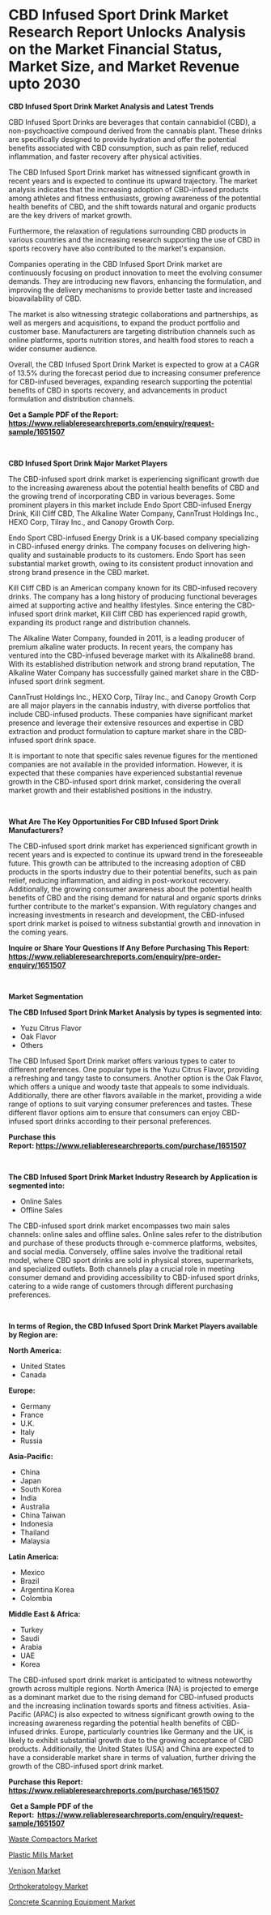 <p><h1>CBD Infused Sport Drink Market Research Report Unlocks Analysis on the Market Financial Status, Market Size, and Market Revenue upto 2030</h1></p><p><strong>CBD Infused Sport Drink Market Analysis and Latest Trends</strong></p>
<p><p>CBD Infused Sport Drinks are beverages that contain cannabidiol (CBD), a non-psychoactive compound derived from the cannabis plant. These drinks are specifically designed to provide hydration and offer the potential benefits associated with CBD consumption, such as pain relief, reduced inflammation, and faster recovery after physical activities.</p><p>The CBD Infused Sport Drink market has witnessed significant growth in recent years and is expected to continue its upward trajectory. The market analysis indicates that the increasing adoption of CBD-infused products among athletes and fitness enthusiasts, growing awareness of the potential health benefits of CBD, and the shift towards natural and organic products are the key drivers of market growth.</p><p>Furthermore, the relaxation of regulations surrounding CBD products in various countries and the increasing research supporting the use of CBD in sports recovery have also contributed to the market's expansion.</p><p>Companies operating in the CBD Infused Sport Drink market are continuously focusing on product innovation to meet the evolving consumer demands. They are introducing new flavors, enhancing the formulation, and improving the delivery mechanisms to provide better taste and increased bioavailability of CBD.</p><p>The market is also witnessing strategic collaborations and partnerships, as well as mergers and acquisitions, to expand the product portfolio and customer base. Manufacturers are targeting distribution channels such as online platforms, sports nutrition stores, and health food stores to reach a wider consumer audience.</p><p>Overall, the CBD Infused Sport Drink Market is expected to grow at a CAGR of 13.5% during the forecast period due to increasing consumer preference for CBD-infused beverages, expanding research supporting the potential benefits of CBD in sports recovery, and advancements in product formulation and distribution channels.</p></p>
<p><strong>Get a Sample PDF of the Report:&nbsp; <a href="https://www.reliableresearchreports.com/enquiry/request-sample/1651507">https://www.reliableresearchreports.com/enquiry/request-sample/1651507</a></strong></p>
<p>&nbsp;</p>
<p><strong>CBD Infused Sport Drink Major Market Players</strong></p>
<p><p>The CBD-infused sport drink market is experiencing significant growth due to the increasing awareness about the potential health benefits of CBD and the growing trend of incorporating CBD in various beverages. Some prominent players in this market include Endo Sport CBD-infused Energy Drink, Kill Cliff CBD, The Alkaline Water Company, CannTrust Holdings Inc., HEXO Corp, Tilray Inc., and Canopy Growth Corp.</p><p>Endo Sport CBD-infused Energy Drink is a UK-based company specializing in CBD-infused energy drinks. The company focuses on delivering high-quality and sustainable products to its customers. Endo Sport has seen substantial market growth, owing to its consistent product innovation and strong brand presence in the CBD market.</p><p>Kill Cliff CBD is an American company known for its CBD-infused recovery drinks. The company has a long history of producing functional beverages aimed at supporting active and healthy lifestyles. Since entering the CBD-infused sport drink market, Kill Cliff CBD has experienced rapid growth, expanding its product range and distribution channels.</p><p>The Alkaline Water Company, founded in 2011, is a leading producer of premium alkaline water products. In recent years, the company has ventured into the CBD-infused beverage market with its Alkaline88 brand. With its established distribution network and strong brand reputation, The Alkaline Water Company has successfully gained market share in the CBD-infused sport drink segment.</p><p>CannTrust Holdings Inc., HEXO Corp, Tilray Inc., and Canopy Growth Corp are all major players in the cannabis industry, with diverse portfolios that include CBD-infused products. These companies have significant market presence and leverage their extensive resources and expertise in CBD extraction and product formulation to capture market share in the CBD-infused sport drink space.</p><p>It is important to note that specific sales revenue figures for the mentioned companies are not available in the provided information. However, it is expected that these companies have experienced substantial revenue growth in the CBD-infused sport drink market, considering the overall market growth and their established positions in the industry.</p></p>
<p>&nbsp;</p>
<p><strong>What Are The Key Opportunities For CBD Infused Sport Drink Manufacturers?</strong></p>
<p><p>The CBD-infused sport drink market has experienced significant growth in recent years and is expected to continue its upward trend in the foreseeable future. This growth can be attributed to the increasing adoption of CBD products in the sports industry due to their potential benefits, such as pain relief, reducing inflammation, and aiding in post-workout recovery. Additionally, the growing consumer awareness about the potential health benefits of CBD and the rising demand for natural and organic sports drinks further contribute to the market's expansion. With regulatory changes and increasing investments in research and development, the CBD-infused sport drink market is poised to witness substantial growth and innovation in the coming years.</p></p>
<p><strong>Inquire or Share Your Questions If Any Before Purchasing This Report: <a href="https://www.reliableresearchreports.com/enquiry/pre-order-enquiry/1651507">https://www.reliableresearchreports.com/enquiry/pre-order-enquiry/1651507</a></strong></p>
<p>&nbsp;</p>
<p><strong>Market Segmentation</strong></p>
<p><strong>The CBD Infused Sport Drink Market Analysis by types is segmented into:</strong></p>
<p><ul><li>Yuzu Citrus Flavor</li><li>Oak Flavor</li><li>Others</li></ul></p>
<p><p>The CBD Infused Sport Drink market offers various types to cater to different preferences. One popular type is the Yuzu Citrus Flavor, providing a refreshing and tangy taste to consumers. Another option is the Oak Flavor, which offers a unique and woody taste that appeals to some individuals. Additionally, there are other flavors available in the market, providing a wide range of options to suit varying consumer preferences and tastes. These different flavor options aim to ensure that consumers can enjoy CBD-infused sport drinks according to their personal preferences.</p></p>
<p><strong>Purchase this Report:&nbsp;<a href="https://www.reliableresearchreports.com/purchase/1651507">https://www.reliableresearchreports.com/purchase/1651507</a></strong></p>
<p>&nbsp;</p>
<p><strong>The CBD Infused Sport Drink Market Industry Research by Application is segmented into:</strong></p>
<p><ul><li>Online Sales</li><li>Offline Sales</li></ul></p>
<p><p>The CBD-infused sport drink market encompasses two main sales channels: online sales and offline sales. Online sales refer to the distribution and purchase of these products through e-commerce platforms, websites, and social media. Conversely, offline sales involve the traditional retail model, where CBD sport drinks are sold in physical stores, supermarkets, and specialized outlets. Both channels play a crucial role in meeting consumer demand and providing accessibility to CBD-infused sport drinks, catering to a wide range of customers through different purchasing preferences.</p></p>
<p>&nbsp;</p>
<p><strong>In terms of Region, the CBD Infused Sport Drink Market Players available by Region are:</strong></p>
<p>
    <p> <strong> North America: </strong>
        <ul>
            <li>United States</li>
            <li>Canada</li>
        </ul>
        </p> 
    <p> <strong> Europe: </strong>
        <ul>
            <li>Germany</li>
            <li>France</li>
            <li>U.K.</li>
            <li>Italy</li>
            <li>Russia</li>
        </ul>
        </p> 
    <p> <strong> Asia-Pacific: </strong>
        <ul>
            <li>China</li>
            <li>Japan</li>
            <li>South Korea</li>
            <li>India</li>
            <li>Australia</li>
            <li>China Taiwan</li>
            <li>Indonesia</li>
            <li>Thailand</li>
            <li>Malaysia</li>
        </ul>
        </p> 
    <p> <strong> Latin America: </strong>
        <ul>
            <li>Mexico</li>
            <li>Brazil</li>
            <li>Argentina Korea</li>
            <li>Colombia</li>
        </ul>
        </p> 
    <p> <strong> Middle East & Africa: </strong>
        <ul>
            <li>Turkey</li>
            <li>Saudi</li>
            <li>Arabia</li>
            <li>UAE</li>
            <li>Korea</li>
        </ul>
    </p>
    </p>
<p><p>The CBD-infused sport drink market is anticipated to witness noteworthy growth across multiple regions. North America (NA) is projected to emerge as a dominant market due to the rising demand for CBD-infused products and the increasing inclination towards sports and fitness activities. Asia-Pacific (APAC) is also expected to witness significant growth owing to the increasing awareness regarding the potential health benefits of CBD-infused drinks. Europe, particularly countries like Germany and the UK, is likely to exhibit substantial growth due to the growing acceptance of CBD products. Additionally, the United States (USA) and China are expected to have a considerable market share in terms of valuation, further driving the growth of the CBD-infused sport drink market.</p></p>
<p><strong>Purchase this Report: <a href="https://www.reliableresearchreports.com/purchase/1651507">https://www.reliableresearchreports.com/purchase/1651507</a></strong></p>
<p>&nbsp;<strong>Get a Sample PDF of the Report:&nbsp;&nbsp;<a href="https://www.reliableresearchreports.com/enquiry/request-sample/1651507">https://www.reliableresearchreports.com/enquiry/request-sample/1651507</a></strong></p>
<p><strong></strong></p>
<p><p><a href="https://www.linkedin.com/pulse/waste-compactors-market-challenges-opportunities-growth-awkif/">Waste Compactors Market</a></p><p><a href="https://www.linkedin.com/pulse/plastic-mills-market-research-report-unlocks-analysis-financial-spnwf/">Plastic Mills Market</a></p><p><a href="https://medium.com/@fire.belt.bug/venison-market-size-growth-forecast-2023-2030-acde819fe78f">Venison Market</a></p><p><a href="https://medium.com/@aliciahaley1989/orthokeratology-market-size-cagr-trends-2024-2030-cfbf823f2c60">Orthokeratology Market</a></p><p><a href="https://www.linkedin.com/pulse/concrete-scanning-equipment-market-research-report-unlocks-0ip6e/">Concrete Scanning Equipment Market</a></p></p>